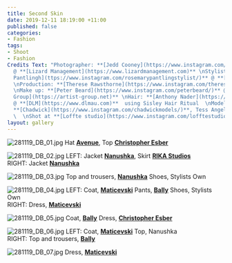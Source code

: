 ```yaml
---
title: Second Skin
date: 2019-12-11 18:19:00 +11:00
published: false
categories:
- Fashion
tags:
- Shoot
- Fashion
Credits Text: "Photographer: **[Jedd Cooney](https://www.instagram.com/jeddcooney/)**
  @ **[Lizard Management](https://www.lizardmanagement.com)** \nStylist: **[Rosemary
  Pantlingh](ttps://www.instagram.com/rosemarypantlingstylist/)** @ **[Lizard Management](https://www.lizardmanagement.com)**
  \nProduction: **[Therese Rawsthorne](https://www.instagram.com/thereserawsthorne/)**
  \nMake up: **[Peter Beard](https://www.instagram.com/peterbeard/)** @ **[The Artist
  Group](https://artist-group.net)** \nHair: **[Anthony Nader](https://www.instagram.com/anthony_nader/)**
  @ **[DLM](https://www.dlmau.com)**  using Sisley Hair Ritual  \nModels: Varsha @
  **[Chadwick](https://www.instagram.com/chadwickmodels/)**, Tess Angel @ **[Priscillas](https://www.instagram.com/priscillasmodels/?hl=en)**
  \  \nShot at **[Loffte studio](https://www.instagram.com/lofftestudio/)**\n\n"
layout: gallery
---
```


![281119_DB_01.jpg](/uploads/281119_DB_01.jpg)
Hat **[Avenue](https://www.instagram.com/avenuethelabel/)**, Top **[Christopher Esber](https://www.instagram.com/christopher_esber/)** 

![281119_DB_02.jpg](/uploads/281119_DB_02.jpg)
LEFT: Jacket **[Nanushka](https://www.instagram.com/nanushka/)**, Skirt **[RIKA Studios](https://www.instagram.com/rikastudios_/)**    
RIGHT: Jacket **[Nanushka](https://www.instagram.com/nanushka/)**

![281119_DB_03.jpg](/uploads/281119_DB_03.jpg)
Top and trousers, **[Nanushka](https://www.instagram.com/nanushka/)**
Shoes, Stylists Own 

![281119_DB_04.jpg](/uploads/281119_DB_04.jpg)
LEFT: Coat, **[Maticevski](https://www.instagram.com/toni_maticevski/)** Pants, **[Bally](https://www.instagram.com/bally/)** Shoes, Stylists Own  
RIGHT: Dress, **[Maticevski](https://www.instagram.com/toni_maticevski/)**
 
![281119_DB_05.jpg](/uploads/281119_DB_05.jpg)
Coat, **[Bally](https://www.instagram.com/bally/)** Dress, **[Christopher Esber](https://www.instagram.com/christopher_esber/)** 

![281119_DB_06.jpg](/uploads/281119_DB_06.jpg)
LEFT: Coat, **[Maticevski](https://www.instagram.com/toni_maticevski/)** Top, Nanushka  
RIGHT: Top and trousers, **[Bally](https://www.instagram.com/bally/)** 
 
![281119_DB_07.jpg](/uploads/281119_DB_07.jpg)
Dress, **[Maticevski](https://www.instagram.com/toni_maticevski/)**
